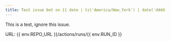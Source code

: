 ```yaml
---
title: Test issue bot on {{ date | tz('America/New_York') | date('dddd, MMMM Do, [at] LT') }}
---
```

This is a test, ignore this issue.

URL: {{ env.REPO_URL }}/actions/runs/{{ env.RUN_ID }}
